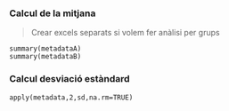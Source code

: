 
### Calcul de la mitjana
> Crear excels separats si volem fer anàlisi per grups
```
summary(metadataA)
summary(metadataB)
```

### Calcul desviació estàndard
```
apply(metadata,2,sd,na.rm=TRUE)
```
